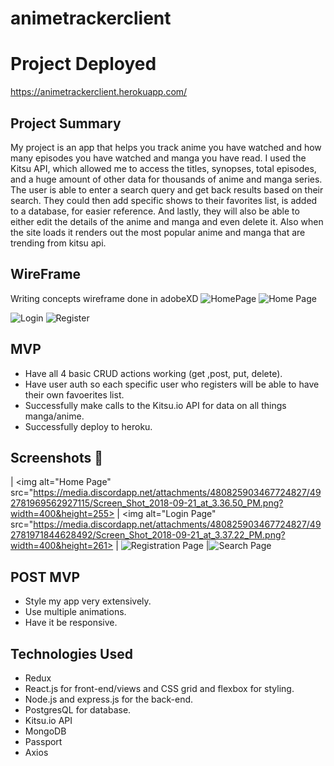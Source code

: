 # animetrackerclient

# Project Deployed 
https://animetrackerclient.herokuapp.com/
## Project Summary

 My project is an app that helps you track anime you have watched and how many episodes you have watched and manga you have read. I used the Kitsu API, which allowed me to access the titles, synopses, total episodes, and a huge amount of other data for thousands of anime and manga series. The user is able to enter a search query and get back results based on their search. They could then add specific shows to their favorites list, is added to a database, for easier reference. And lastly, they will also be able to either edit the details of the anime and manga and even delete it.  Also when the site loads it renders out the most popular anime and manga that are trending from kitsu api.
## WireFrame
Writing concepts wireframe done in adobeXD
<img alt="HomePage" src="https://media.discordapp.net/attachments/480825903467724827/492778760379039764/Web_1920_2.jpg?width=1084&height=610">
<img alt="Home Page" src="https://media.discordapp.net/attachments/480825903467724827/492778766284750848/Web_1920_3.jpg?width=400&height=225">

<img alt="Login" src="https://media.discordapp.net/attachments/480825903467724827/492778769535336451/Web_1920_4.jpg?width=1084&height=610">

<img alt="Register" src="https://media.discordapp.net/attachments/480825903467724827/492778773922447381/Web_1920_5.jpg?width=1084&height=610">



## MVP 

* Have all 4 basic CRUD actions working (get ,post, put, delete).
* Have user auth so each specific user who registers will be able to have their own favoerites list.
* Successfully make calls to the Kitsu.io API for data on all things manga/anime.
* Successfully deploy to heroku.

## Screenshots 📸
| <img alt="Home Page" src="https://media.discordapp.net/attachments/480825903467724827/492781969562927115/Screen_Shot_2018-09-21_at_3.36.50_PM.png?width=400&height=255> | <img alt="Login Page" src="https://media.discordapp.net/attachments/480825903467724827/492781971844628492/Screen_Shot_2018-09-21_at_3.37.22_PM.png?width=400&height=261> | <img alt="Registration Page" src="https://media.discordapp.net/attachments/480825903467724827/492781976730730497/Screen_Shot_2018-09-21_at_3.37.44_PM.png?width=400&height=262"> |<img alt="Search Page" src="https://media.discordapp.net/attachments/480825903467724827/492781979704623128/Screen_Shot_2018-09-21_at_3.38.25_PM.png?width=719&height=461">


## POST MVP

* Style my app very extensively.
* Use multiple animations.
* Have it be responsive.





## Technologies Used
* Redux
* React.js for front-end/views and CSS grid and flexbox for styling.
* Node.js and express.js for the back-end.
* PostgresQL for database.
* Kitsu.io API
* MongoDB
* Passport
* Axios
